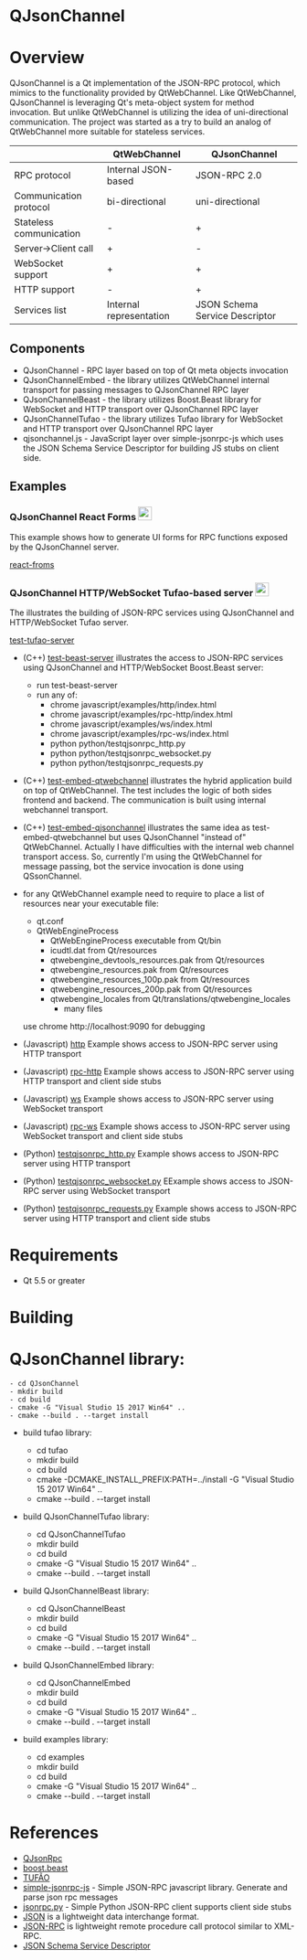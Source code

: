 # QJsonChannel

Overview
=======

QJsonChannel is a Qt implementation of the JSON-RPC protocol, which mimics to the functionality provided by QtWebChannel.
Like QtWebChannel, QJsonChannel is leveraging Qt's meta-object system for method invocation. But unlike QtWebChannel is utilizing the idea of uni-directional communication. The project was started as a try to build an analog of QtWebChannel more suitable for stateless services.

|                           | QtWebChannel              | QJsonChannel                  |
|---                        |---                        |---                            |
| RPC protocol              | Internal JSON-based       | JSON-RPC 2.0                  |
| Communication protocol    | bi-directional            | uni-directional               |
| Stateless communication   | -                         |  +                            |
| Server->Client call       | +                         |  -                            |
| WebSocket support         | +                         |  +                            |
| HTTP support              | -                         |  +                            |
| Services list             | Internal representation   | JSON Schema Service Descriptor|

Components
--------
* QJsonChannel - RPC layer based on top of Qt meta objects invocation
* QJsonChannelEmbed - the library utilizes QtWebChannel internal transport for passing messages to QJsonChannel RPC layer
* QJsonChannelBeast - the library utilizes Boost.Beast library for WebSocket and HTTP transport over QJsonChannel RPC layer
* QJsonChannelTufao - the library utilizes Tufao library for WebSocket and HTTP transport over QJsonChannel RPC layer
* qjsonchannel.js - JavaScript layer over simple-jsonrpc-js which uses the JSON Schema Service Descriptor for building JS stubs on client side. 

## Examples
### QJsonChannel React Forms <img src="https://upload.wikimedia.org/wikipedia/commons/a/a7/React-icon.svg" width="24" height="24">

This example shows how to generate UI forms for RPC functions exposed by the QJsonChannel server.

[react-froms](https://github.com/kdeyev/QJsonChannel/tree/master/javascript/examples/react-froms)

### QJsonChannel HTTP/WebSocket Tufao-based server <img src="https://upload.wikimedia.org/wikipedia/commons/1/18/ISO_C%2B%2B_Logo.svg" width="24" height="24">

The illustrates the building of JSON-RPC services using QJsonChannel and HTTP/WebSocket Tufao server.

[test-tufao-server](https://github.com/kdeyev/QJsonChannel/tree/master/examples/test-tufao-server)

* (C++) [test-beast-server](https://github.com/kdeyev/QJsonChannel/blob/master/examples/test-beast-server/src/main.cpp) illustrates the access to JSON-RPC services using QJsonChannel and HTTP/WebSocket Boost.Beast server:
    - run test-beast-server
    - run any of:
        - chrome javascript/examples/http/index.html
        - chrome javascript/examples/rpc-http/index.html
        - chrome javascript/examples/ws/index.html
        - chrome javascript/examples/rpc-ws/index.html
        - python python/testqjsonrpc_http.py
        - python python/testqjsonrpc_websocket.py
        - python python/testqjsonrpc_requests.py

* (C++) [test-embed-qtwebchannel](https://github.com/kdeyev/QJsonChannel/blob/master/examples/test-embed-qtwebchannel/src/main.cpp) illustrates the hybrid application build on top of QtWebChannel. 
    The test includes the logic of both sides frontend and backend. The communication is built using internal webchannel transport.
* (C++) [test-embed-qjsonchannel](https://github.com/kdeyev/QJsonChannel/blob/master/examples/test-embed-qjsonchannel/src/main.cpp) illustrates the same idea as test-embed-qtwebchannel but uses QJsonChannel "instead of" QtWebChannel.
    Actually I have difficulties with the internal web channel transport access.
    So, currently I'm using the QtWebChannel for message passing, bot the service invocation is done using QSsonChannel.

* for any QtWebChannel example need to require to place a list of resources near your executable file:
    - qt.conf
    - QtWebEngineProcess
        - QtWebEngineProcess executable         from Qt/bin
        - icudtl.dat                            from Qt/resources
        - qtwebengine_devtools_resources.pak    from Qt/resources
        - qtwebengine_resources.pak             from Qt/resources
        - qtwebengine_resources_100p.pak        from Qt/resources
        - qtwebengine_resources_200p.pak        from Qt/resources
        - qtwebengine_locales                   from Qt/translations/qtwebengine_locales
            -   many files 

    use chrome http://localhost:9090 for debugging
    
* (Javascript) [http](https://github.com/kdeyev/QJsonChannel/blob/master/javascript/examples/http/index.html) Example shows access to JSON-RPC server using HTTP transport
* (Javascript) [rpc-http](https://github.com/kdeyev/QJsonChannel/blob/master/javascript/examples/rpc-http/index.html) Example shows access to JSON-RPC server using HTTP transport and client side stubs
* (Javascript) [ws](https://github.com/kdeyev/QJsonChannel/blob/master/javascript/examples/ws/index.html) Example shows access to JSON-RPC server using WebSocket transport
* (Javascript) [rpc-ws](https://github.com/kdeyev/QJsonChannel/blob/master/javascript/examples/rpc-ws/index.html) Example shows access to JSON-RPC server using WebSocket transport and client side stubs
* (Python) [testqjsonrpc_http.py](https://github.com/kdeyev/QJsonChannel/blob/master/python/testqjsonrpc_http.py) Example shows access to JSON-RPC server using HTTP transport
* (Python) [testqjsonrpc_websocket.py](https://github.com/kdeyev/QJsonChannel/blob/master/python/testqjsonrpc_websocket.py) EExample shows access to JSON-RPC server using WebSocket transport
* (Python) [testqjsonrpc_requests.py](https://github.com/kdeyev/QJsonChannel/blob/master/python/testqjsonrpc_requests.py) Example shows access to JSON-RPC server using HTTP transport and client side stubs

Requirements
============

- Qt 5.5 or greater

Building
========

# QJsonChannel library: 
    - cd QJsonChannel
    - mkdir build
    - cd build
    - cmake -G "Visual Studio 15 2017 Win64" ..
    - cmake --build . --target install

* build tufao library: 
    - cd tufao
    - mkdir build
    - cd build
    - cmake -DCMAKE_INSTALL_PREFIX:PATH=../install -G "Visual Studio 15 2017 Win64" ..
    - cmake --build . --target install

* build QJsonChannelTufao library: 
    - cd QJsonChannelTufao
    - mkdir build
    - cd build
    - cmake -G "Visual Studio 15 2017 Win64" ..
    - cmake --build . --target install

* build QJsonChannelBeast library: 
    - cd QJsonChannelBeast
    - mkdir build
    - cd build
    - cmake -G "Visual Studio 15 2017 Win64" ..
    - cmake --build . --target install

* build QJsonChannelEmbed library: 
    - cd QJsonChannelEmbed
    - mkdir build
    - cd build
    - cmake -G "Visual Studio 15 2017 Win64" ..
    - cmake --build . --target install

* build examples library: 
    - cd examples
    - mkdir build
    - cd build
    - cmake -G "Visual Studio 15 2017 Win64" ..
    - cmake --build . --target install


References
==========
- [QJsonRpc](https://bitbucket.org/devonit/qjsonrpc)
- [boost.beast](https://github.com/boostorg/beast)
- [TUFÃO](http://vinipsmaker.github.io/tufao/)
- [simple-jsonrpc-js](https://github.com/jershell/simple-jsonrpc-js) - Simple JSON-RPC javascript library. Generate and parse json rpc messages
- [jsonrpc.py](https://www.simple-is-better.org/rpc/jsonrpc.py) - Simple Python JSON-RPC client supports client side stubs
- [JSON](http://www.json.org/) is a lightweight data interchange format.
- [JSON-RPC](http://jsonrpc.org/) is lightweight remote procedure call protocol similar to XML-RPC.
- [JSON Schema Service Descriptor](https://jsonrpc.org/historical/json-schema-service-descriptor.html)
